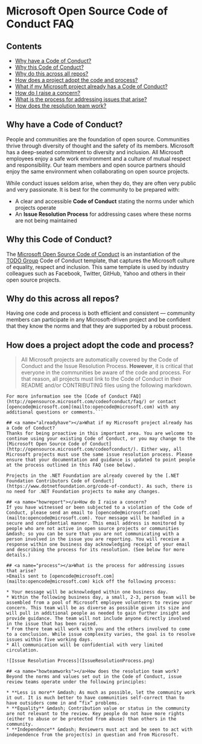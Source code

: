 # Microsoft Open Source Code of Conduct FAQ

## Contents

* [Why have a Code of Conduct?](#whycode)
* [Why this Code of Conduct?](#whythis)
* [Why do this across all repos?](#allrepos)
* [How does a project adopt the code and process?](#howadopt)
* [What if my Microsoft project already has a Code of Conduct?](#alreadyhave)
* [How do I raise a concern?](#howreport)
* [What is the process for addressing issues that arise?](#process)
* [How does the resolution team work?](#howteamworks)

## <a name="whycode"></a>Why have a Code of Conduct?
People and communities are the foundation of open source. Communities thrive through diversity of thought and the safety of its members. Microsoft has a deep-seated commitment to diversity and inclusion. All Microsoft employees enjoy a safe work environment and a culture of mutual respect and responsibility. Our team members and open source partners should enjoy the same environment when collaborating on open source projects.

While conduct issues seldom arise, when they do, they are often very public and very passionate. It is best for the community to be prepared with:

* A clear and accessible **Code of Conduct** stating the norms under which projects operate
* An **Issue Resolution Process** for addressing cases where these norms are not being maintained

## <a name="whythis"></a>Why this Code of Conduct?
The [Microsoft Open Source Code of Conduct](http://opensource.microsoft.com/codeofconduct/) is an instantiation of the [TODO Group](http://todogroup.org/) Code of Conduct template, that captures the Microsoft culture of equality, respect and inclusion. This same template is used by industry colleagues such as Facebook, Twitter, GitHub, Yahoo and others in their open source projects.

## <a name="allrepos"></a>Why do this across all repos?
Having one code and process is both efficient and consistent &mdash; community members can participate in any Microsoft-driven project and be confident that they know the norms and that they are supported by a robust process.

## <a name="howadopt"></a>How does a project adopt the code and process?
>All Microsoft projects are automatically covered by the Code of Conduct and the Issue Resolution Process. **However**, it is critical that everyone in the communities be aware of the code and process. For that reason, all projects must link to the Code of Conduct in their README and/or CONTRIBUTING files using the following markdown.

```This project has adopted the [Microsoft Open Source Code of Conduct](http://opensource.microsoft.com/codeofconduct/).
For more information see the [Code of Conduct FAQ](http://opensource.microsoft.com/codeofconduct/faq/) or contact
[opencode@microsoft.com](mailto:opencode@microsoft.com) with any additional questions or comments.```

## <a name="alreadyhave"></a>What if my Microsoft project already has a Code of Conduct?
Thanks for being proactive in this important area. You are welcome to continue using your existing Code of Conduct, or you may change to the [Microsoft Open Source Code of Conduct](http://opensource.microsoft.com/codeofconduct/). Either way, all Microsoft projects must use the same issue resolution process. Please ensure that your documentation and guidance is updated to point people at the process outlined in this FAQ (see below).

Projects in the .NET Foundation are already covered by the [.NET Foundation Contributors Code of Conduct](https://www.dotnetfoundation.org/code-of-conduct). As such, there is no need for .NET Foundation projects to make any changes.

## <a name="howreport"></a>How do I raise a concern?
If you have witnessed or been subjected to a violation of the Code of Conduct, please send an email to [opencode@microsoft.com](mailto:opencode@microsoft.com). Your message will be handled in a secure and confidential manner. This email address is monitored by people who are not active in open source projects or communities &mdash; so you can be sure that you are not communicating with a person involved in the issue you are reporting. You will receive a response within one business day acknowledging receipt of your email and describing the process for its resolution. (See below for more details.)

## <a name="process"></a>What is the process for addressing issues that arise?
>Emails sent to [opencode@microsoft.com](mailto:opencode@microsoft.com) kick off the following process:

* Your message will be acknowledged within one business day.
* Within the following business day, a small, 2-3, person team will be assembled from a pool of Microsoft employee volunteers to review your concern. This team will be as diverse as possible given its size and will pull in additional people as needed to gain further insight and provide guidance. The team will not include anyone directly involved in the issue that has been raised.
* From there team will work with you and the others involved to come to a conclusion. While issue complexity varies, the goal is to resolve issues within five working days.
* All communication will be confidential with very limited circulation.

![Issue Resolution Process](IssueResolutionProcess.png)

## <a name="howteamworks"></a>How does the resolution team work?
Beyond the norms and values set out in the Code of Conduct, issue review teams operate under the following principles:

* **Less is more** &mdash; As much as possible, let the community work it out. It is much better to have communities self-correct than to have outsiders come in and “fix” problems.
* **Equality** &mdash; Contribution value or status in the community are not relevant to the review. Key people do not have more rights (either to abuse or be protected from abuse) than others in the community.
* **Independence** &mdash; Reviewers must act and be seen to act with independence from the project(s) in question and from Microsoft.
